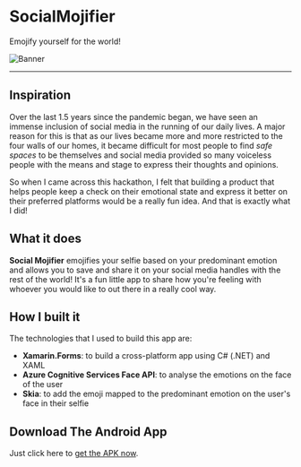 # SocialMojifier
Emojify yourself for the world!

![Banner](https://adityaoberai.github.io/Assets/img/Projects/Social%20Mojifier.png)

---

## Inspiration

Over the last 1.5 years since the pandemic began, we have seen an immense inclusion of social media in the running of our daily lives. A major reason for this is that as our lives became more and more restricted to the four walls of our homes, it became difficult for most people to find *safe spaces* to be themselves and social media provided so many voiceless people with the means and stage to express their thoughts and opinions.

So when I came across this hackathon, I felt that building a product that helps people keep a check on their emotional state and express it better on their preferred platforms would be a really fun idea. And that is exactly what I did!

## What it does

**Social Mojifier** emojifies your selfie based on your predominant emotion and allows you to save and share it on your social media handles with the rest of the world! It's a fun little app to share how you're feeling with whoever you would like to out there in a really cool way.

## How I built it

The technologies that I used to build this app are:

* **Xamarin.Forms**: to build a cross-platform app using C# (.NET) and XAML
* **Azure Cognitive Services Face API**: to analyse the emotions on the face of the user
* **Skia**: to add the emoji mapped to the predominant emotion on the user's face in their selfie

## Download The Android App

Just click here to [get the APK now](https://github.com/adityaoberai/SocialMojifier/releases/download/v1.0-beta/com.adityaoberai.socialmojifier.apk).
